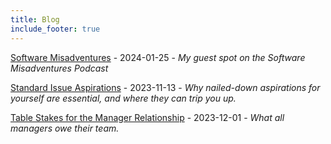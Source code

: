 ```yaml
---
title: Blog
include_footer: true
---
```


[Software Misadventures](/posts/software-misadventures/) - 2024-01-25 - *My guest spot on the Software Misadventures Podcast*

[Standard Issue Aspirations](/posts/standard-issue-aspirations/) - 2023-11-13 - *Why nailed-down aspirations for yourself are essential, and where they can trip you up.*

[Table Stakes for the Manager Relationship](/posts/management-table-stakes/) - 2023-12-01 - *What all managers owe their team.*

